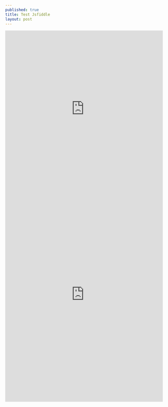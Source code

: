 ```yaml
---
published: true
title: Test Jsfiddle
layout: post
---
```

<iframe width="100%" height="500" src="https://jsfiddle.net/qwzxc129/r1Lu8vte/embedded/result,html,css/dark/" allowfullscreen="allowfullscreen" frameborder="0"></iframe>
<iframe width="100%" height="688" src="https://jsfiddle.net/qwzxc129/cq6nLao1/embedded/result,html,js,css/dark/" allowfullscreen="allowfullscreen" frameborder="0"></iframe>
